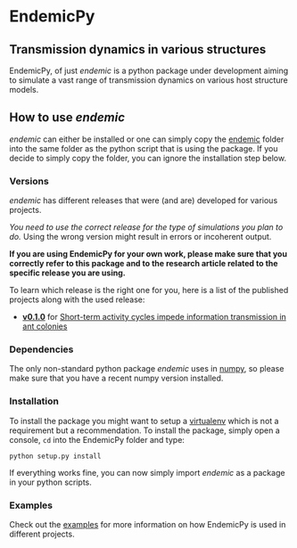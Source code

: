 # EndemicPy
## Transmission dynamics in various structures

EndemicPy, of just _endemic_ is a python package under development aiming to simulate a vast range of transmission dynamics on various host structure models.


## How to use _endemic_
_endemic_ can either be installed or one can simply copy the [endemic](endemic/) folder into the same folder as the python script that is using the package.
If you decide to simply copy the folder, you can ignore the installation step below.

### Versions
_endemic_ has different releases that were (and are) developed for various projects. 

*You need to use the correct release for the type of simulations you plan to do.*
Using the wrong version might result in errors or incoherent output.

**If you are using EndemicPy for your own work, please make sure that you correctly refer to this package and to the research article related to the specific release you are using.**

To learn which release is the right one for you, here is a list of the published projects along with the used release:

- **[v0.1.0](https://github.com/j-i-l/EndemicPy/releases/tag/v0.1.0)** for [Short-term activity cycles impede information transmission in ant colonies](https://doi.org/10.1371/journal.pcbi.1005527)

### Dependencies
The only non-standard python package _endemic_ uses in [numpy](http://www.numpy.org/), so please make sure that you have a recent numpy version installed.

### Installation
To install the package you might want to setup a [virtualenv](https://virtualenv.pypa.io/en/stable/) which is not a requirement but a recommendation. 
To install the package, simply open a console, `cd` into the EndemicPy folder and type:

    python setup.py install

If everything works fine, you can now simply import _endemic_ as a package in your python scripts.

### Examples
Check out the [examples](examples/) for more information on how EndemicPy is used in different projects.
